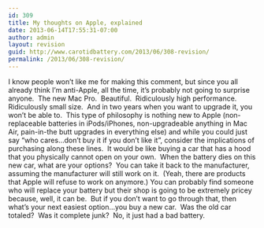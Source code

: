 ```yaml
---
id: 309
title: My thoughts on Apple, explained
date: 2013-06-14T17:55:31-07:00
author: admin
layout: revision
guid: http://www.carotidbattery.com/2013/06/308-revision/
permalink: /2013/06/308-revision/
---
```

I know people won&#8217;t like me for making this comment, but since you all already think I&#8217;m anti-Apple, all the time, it&#8217;s probably not going to surprise anyone.  The new Mac Pro.  Beautiful.  Ridiculously high performance.  Ridiculously small size.  And in two years when you want to upgrade it, you won&#8217;t be able to.  This type of philosophy is nothing new to Apple (non-replaceable batteries in iPods/iPhones, non-upgradeable anything in Mac Air, pain-in-the butt upgrades in everything else) and while you could just say &#8220;who cares&#8230;don&#8217;t buy it if you don&#8217;t like it&#8221;, consider the implications of purchasing along these lines.  It would be like buying a car that has a hood that you physically cannot open on your own.  When the battery dies on this new car, what are your options?  You can take it back to the manufacturer, assuming the manufacturer will still work on it.  (Yeah, there are products that Apple will refuse to work on anymore.) You can probably find someone who will replace your battery but their shop is going to be extremely pricey because, well, it can be.  But if you don&#8217;t want to go through that, then what&#8217;s your next easiest option&#8230;you buy a new car.  Was the old car totaled?  Was it complete junk?  No, it just had a bad battery. 